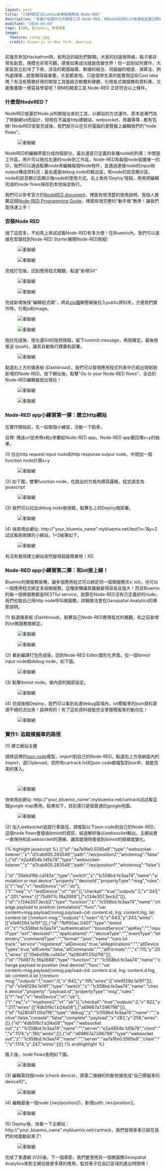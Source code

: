 ```yaml
---
layout: post
title: "[IBM實習]Bluemix與車聯網應用-Node-RED"
description: "本篇介紹圖形化的開發工具-Node-RED，用NodeRED和iot做連結並建立網站"
modified: "2016-04-04"
tags: [IBM, Bluemix, 車聯網]
image:
  feature: candy.jpg
  credit: hsuan-ju in New York, America
---
```


前幾天參加Hackathon時，和附近的組別們聊開。大家的討論很熱絡，點子都非常有創意，規模也非常可觀，感覺如果成功就能改變世界！但一談到如何實作，大家氣氛立刻冷了下來，涉及的範圍越廣，軟硬的結合、伺服器的穩度、演算法、例外處理等...就會顯得越重要，大家都害怕，只是個學生真的能實現這些Cool idea嗎？有沒有簡單好用的開發工具能結合軟體和硬體，引用各式微服務和資料庫，又能像畫圖一樣容易學習呢？IBM的開源工具 Node-RED 正好符合以上條件。

### 什麼是NodeRED？

NodeRED是基於Node.js所開發出來的工具，以網站的方式運作。原本是專門為了物聯網iot而設計，但現在不論是http建網站、websocket、爬蟲等等...都有包辦! NodeRED安裝完成後，我們就可以在任何電腦的瀏覽器上編輯我們的"node flows"。

<figure>
	<img src="/images/vehicle1/01.png" alt="車聯網">
	<figcaption></figcaption>
</figure>

NodeRED的編輯界面分成四個部分。最左邊是已定義的各種node的列表；中間是工作區，用戶可以拖拉左邊的node到工作區，Node-RED為每個node設置唯一的ID，我們可以通過點擊node來編輯每個Node物件，並通過連接node的input和output構成資料流；最右邊是debug node的輸出區，和node的訊息顯示區，node的訊息顯示區顯示每node的使用方式。右上角有‘Deploy’按鈕，用來把編輯完成的node flows保存到本地端並執行。

我們可以參考官方的<a href="http://nodered.org/docs/">NodeRED document</a>，裡面有很清楚的使用說明。我個人推薦這個<a href="http://noderedguide.com">Node-RED Programming Guide</a>，裡面有很完整的“動手做”教學！讓我們能快速上手！

### 安裝Node RED
說了這麼多，不如馬上來試試看Node-RED有多方便！在Bluemix內，我們可以直接在型錄找到Node-RED Starter展開Node-RED旅程!

<figure>
	<img src="/images/vehicle1/02.png" alt="車聯網">
	<figcaption></figcaption>
</figure>

<figure>
	<img src="/images/vehicle1/03.png" alt="車聯網">
	<figcaption></figcaption>
</figure>

完成打包後，回到應用程式概觀，點選"新增Git"

<figure>
	<img src="/images/vehicle1/04.png" alt="車聯網">
	<figcaption></figcaption>
</figure>

<figure>
	<img src="/images/vehicle1/05.png" alt="車聯網">
	<figcaption></figcaption>
</figure>

完成新增後按"編輯程式碼"，將此<a href="https://www.dropbox.com/s/94h6yexwi3oacmm/exteral-plugin.zip?dl=0">zip檔</a>解壓縮後拉入public資料夾，方便我們實作時，引用js和image。

<figure>
	<img src="/images/vehicle1/06.png" alt="車聯網">
	<figcaption></figcaption>
</figure>

<figure>
	<img src="/images/vehicle1/07.png" alt="車聯網">
	<figcaption></figcaption>
</figure>

拖拉完成後，按左邊Git的版控按鈕，留下commit message，再按確定。最後按推送 (push)，讓其自動執行建置和部署。

<figure>
	<img src="/images/vehicle1/08.png" alt="車聯網">
	<figcaption></figcaption>
</figure>

點選右上方的儀表板 (Dashbroad)，我們可以發現應用程式列表中已經出現剛剛新增的Node-RED。按下網址後，點擊"Go to your Node-RED flows"，全白的Node-RED編輯器就出現拉！

<figure>
	<img src="/images/vehicle1/09.png" alt="車聯網">
	<figcaption></figcaption>
</figure>

<figure>
	<img src="/images/vehicle1/10.png" alt="車聯網">
	<figcaption></figcaption>
</figure>

### Node-RED app小練習第一彈：建立http網站

在實作開始前，先一起做個小練習，活動一下筋骨。

目標: 傳送url並夾帶x和y參數給Node-RED app，Node-RED app要回傳x+y的結果。

(1) 拉出http request input node和http response output node，中間加一個function node計算x+y

<figure>
	<img src="/images/vehicle1/11.png" alt="車聯網">
	<figcaption></figcaption>
</figure>

(2) 如下圖，雙擊function node，在跳出的方框內撰寫邏輯，程式語言為javascript

<figure>
	<img src="/images/vehicle1/12.png" alt="車聯網">
	<figcaption></figcaption>
</figure>

(3) 我們可以拉出debug node做偵錯，點擊右上的Deploy做部署。

<figure>
	<img src="/images/vehicle1/13.png" alt="車聯網">
	<figcaption></figcaption>
</figure>

(4) 快來用此網址: http://"your_bluemix_name".mybluemix.net/text?x=1&y=2試試看剛剛建的小網站，1+2結果如下。

<figure>
	<img src="/images/vehicle1/14.png" alt="車聯網">
	<figcaption></figcaption>
</figure>

有沒有覺得建立網站突然變得超級簡單呀！XD

### Node-RED app小練習第二彈：和iot接上線！
Bluemix的微服務架構，讓多個應用程式可以綁定同一個微服務(Ex: iot)，也可以一個應用程式綁定多個微服務，這種架構讓其擴展變得容易且強大！而且Bluemix的每一個微服務都是RESTful service，就算在Node-RED沒有已定義好的node，我們也能自己用http node呼叫微服務，詳細做法會在Geospatial Analytics的章節說明。

(1) 點選儀表板 (Dashbroad)，點擊自己Node-RED應用程式的概觀，和之前新增的iot微服務做綁定。

<figure>
	<img src="/images/vehicle1/15.png" alt="車聯網">
	<figcaption></figcaption>
</figure>

<figure>
	<img src="/images/vehicle1/16.png" alt="車聯網">
	<figcaption></figcaption>
</figure>

(2) 重新編譯打包完成後，回到Node-RED Editor圖形化界面，拉一個ibmiot input node和debug node，如下圖。

<figure>
	<img src="/images/vehicle1/17.png" alt="車聯網">
	<figcaption></figcaption>
</figure>

(3) 點擊ibmiot node，做內部的細部設定。

<figure>
	<img src="/images/vehicle1/18.png" alt="車聯網">
	<figcaption></figcaption>
</figure>

(4) 完成後按Deploy，我們可以看到右邊debug區域內，iot模擬車的json資料源源不絕的流出來！超神奇的！有了這些資料就能完全掌握模擬車的動向拉！

<figure>
	<img src="/images/vehicle1/19.png" alt="車聯網">
	<figcaption></figcaption>
</figure>

### 實作1: 追蹤模擬車的路徑

(1) 建立網站主體

請將這裡的<a href="https://www.dropbox.com/s/6zn9cngiul27pqg/cartrack.txt?dl=0">json code</a>複製，import到自己的Node-RED。點選右上方收納盒內的import，選Clipbroad，把所有cartrack.txt的json code都複製到box中，就能完美的匯入。

<figure class="half">
	<img src="/images/vehicle1/20.png" alt="">
	<img src="/images/vehicle1/21.png" alt="">
	<figcaption></figcaption>
</figure>

<figure>
	<img src="/images/vehicle1/22.png" alt="車聯網">
	<figcaption></figcaption>
</figure>

快來用此網址: http://"your_bluemix_name".mybluemix.net/cartrack試試看這個google map應用。結果如下，目前還只是個普通的google地圖。

<figure>
	<img src="/images/vehicle1/23.png" alt="車聯網">
	<figcaption></figcaption>
</figure>

(2) 加入websocket追蹤行車路徑，請複製以下json code到自己的Node-RED，這個node flows會接收ibmiot的資訊，經過解析後以websocket輸出。主網站會一直保持和此websocket的連線，讓其能隨時接收到ibmiot的經緯度變化。

{% highlight javascript %}
[{"id":"aa7a16e0.5585e8","type":"websocket-listener","z":"d7cab805.283548","path":"/ws/position2","wholemsg":"false"},{"id":"e2a4854b.1d5b78","type":"websocket-listener","z":"d7cab805.283548","path":"/ws/position1","wholemsg":"false"},{"id":"35ebd19b.ca142e","type":"switch","z":"1c558bd.fe3aa74","name":"simulation or real device","property":"deviceId","propertyType":"msg","rules":[{"t":"eq","v":"testDevice","vt":"str"},{"t":"neq","v":"testDevice","vt":"str"}],"checkall":"true","outputs":2,"x":343,"y":201,"wires":[["75d977c.f8a2688"],["c134e307.3ecb2"]]},{"id":"c134e307.3ecb2","type":"function","z":"1c558bd.fe3aa74","name":"change payload to position (simulation)","func":"var content=msg.payload;\nmsg.payload={id: content.id, lng: content.lng, lat: content.lat };\nreturn msg;","outputs":1,"noerr":0,"x":643,"y":243,"wires":[["e1e6f29d.1e191"]]},{"id":"fbff00ac.0401","type":"ibmiot in","z":"1c558bd.fe3aa74","authentication":"boundService","apiKey":"","inputType":"evt","deviceId":"","applicationId":"","deviceType":"","eventType":"telemetry","commandType":"","format":"json","name":"cars iot track","service":"registered","allDevices":true,"allApplications":"","allDeviceTypes":true,"allEvents":false,"allCommands":"","allFormats":"","x":115,"y":201,"wires":[["35ebd19b.ca142e","fa2804f1.05d7f8"]]},{"id":"75d977c.f8a2688","type":"function","z":"1c558bd.fe3aa74","name":"change payload to position (real device)","func":"var content=msg.payload;\nmsg.payload={id: content.d.id, lng: content.d.lng, lat: content.d.lat };\nreturn msg;","outputs":1,"noerr":0,"x":642,"y":195,"wires":[["e1e6f29d.1e191"]]},{"id":"e1e6f29d.1e191","type":"switch","z":"1c558bd.fe3aa74","name":"check device","property":"payload.id","propertyType":"msg","rules":[{"t":"eq","v":"testDevice","vt":"str"},{"t":"eq","v":"myphone2","vt":"str"}],"checkall":"true","outputs":2,"x":922,"y":217,"wires":[["4db5f8c1.b24a08"],["a69867a7.596798"]]},{"id":"fa2804f1.05d7f8","type":"debug","z":"1c558bd.fe3aa74","name":"","active":false,"console":"false","complete":"payload","x":282,"y":258,"wires":[]},{"id":"4db5f8c1.b24a08","type":"websocket out","z":"1c558bd.fe3aa74","name":"","server":"e2a4854b.1d5b78","client":"","x":1174,"y":190,"wires":[]},{"id":"a69867a7.596798","type":"websocket out","z":"1c558bd.fe3aa74","name":"","server":"aa7a16e0.5585e8","client":"","x":1174,"y":247,"wires":[]}]
{% endhighlight %}

匯入後，node flows長相如下圖。

<figure>
	<img src="/images/vehicle1/24.png" alt="車聯網">
	<figcaption></figcaption>
</figure>

(3) 編輯第四個node (check device)，將第二條線的判斷依據改成“自己模擬車的deviceID”。

<figure>
	<img src="/images/vehicle1/25.png" alt="車聯網">
	<figcaption></figcaption>
</figure>

(4) 編輯最後一個node (/ws/position2)，新增path: /ws/position2。

<figure>
	<img src="/images/vehicle1/26.png" alt="車聯網">
	<figcaption></figcaption>
</figure>

(5) Deploy後，快看一下主網站： http://"your_bluemix_name".mybluemix.net/cartrack，我們發現車車已經在我們的地圖動起來了!

<figure>
	<img src="/images/vehicle1/27.png" alt="車聯網">
	<figcaption></figcaption>
</figure>

完成了車連網 (V2I)後，下一個章節，我們要使用另一個微服務Geospatial Analytics來對主網站做更多樣的應用，監控車子在自訂區域的進出時間唷！